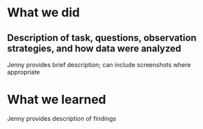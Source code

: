 # What we did
## Description of task, questions, observation strategies, and how data were analyzed
Jenny provides brief description; can include screenshots where appropriate

# What we learned
Jenny provides description of findings
